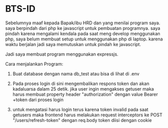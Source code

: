 
  # BTS-ID

Sebelumnya maaf kepada Bapak/ibu HRD dan yang menilai program saya. saya berpindah dari php ke javascript untuk
pembuatan programnya. saya pindah karena mengalami kendala pada saat meng develop menggunakan php, saya belum
membuat setup untuk menggunakan php di laptop. karena waktu berjalan jadi saya memutuskan untuk pindah ke
javascript.

Jadi saya membuat program menggunakan expressjs.

Cara menjalankan Program:
1. Buat database dengan nama db_test atau bisa di lihat di .env
  
2. Pada proses login di sini mengembalikan respons token dan akan kadaluarsa dalam 25 detik. jika user ingin mengakses getuser maka harus membuat property header "authorization" dengan value Bearer +token dari proses login

3. untuk mengatasi harus login terus karena token invalid pada saat getusers maka frontend harus melakukan request interceptors ke POST "/users/refresh-token" dengan req.body token diisi dengan cookie
